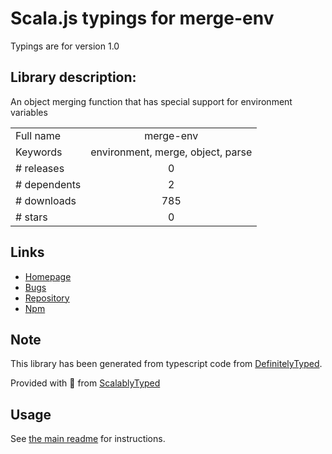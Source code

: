 
# Scala.js typings for merge-env

Typings are for version 1.0

## Library description:
An object merging function that has special support for environment variables

|                    |                 |
| ------------------ | :-------------: |
| Full name          | merge-env |
| Keywords           | environment, merge, object, parse |
| # releases         | 0 |
| # dependents       | 2 |
| # downloads        | 785 |
| # stars            | 0 |

## Links
- [Homepage](https://github.com/bholloway/merge-env)
- [Bugs](https://github.com/bholloway/merge-env/issues)
- [Repository](https://github.com/bholloway/merge-env)
- [Npm](https://www.npmjs.com/package/merge-env)
    


## Note
This library has been generated from typescript code from [DefinitelyTyped](https://definitelytyped.org).

Provided with :purple_heart: from [ScalablyTyped](https://github.com/oyvindberg/ScalablyTyped)

## Usage
See [the main readme](../../readme.md) for instructions.



